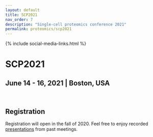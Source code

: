 ```yaml
---
layout: default
title: SCP2021
nav_order: 7
description: "Single-cell proteomics conference 2021"
permalink: proteomics/scp2021
---
```

{% include social-media-links.html %}

# SCP2021
## June 14 - 16, 2021 | Boston, USA  



&nbsp;


## Registration

Registration will open in the fall of 2020. Feel free to enjoy recorded [presentations](http://youtube.slavovlab.net) from past meetings.

<script language="javascript" type="text/javascript" src="https://web.northeastern.edu/slavovlab/bin/toggle.js"></script>
<!-- <link rel="stylesheet" type="text/css" href="http://slavovlab.net/bin/SCPtable.css"> -->
